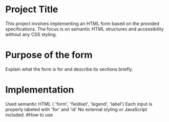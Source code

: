 # Project Title
This project involves implementing an HTML form based on the provided specifications. The focus is on semantic HTML structures and accessibility without any CSS styling.
# Purpose of the form
Explain what the form is for and describe its sections briefly.
# Implementation
Used semantic HTML ( 'form', 'fieldset', 'legend', 'label')
Each input is properly labeled with 'for' and 'id'
No external styling or JavaScript included.
#How to use
